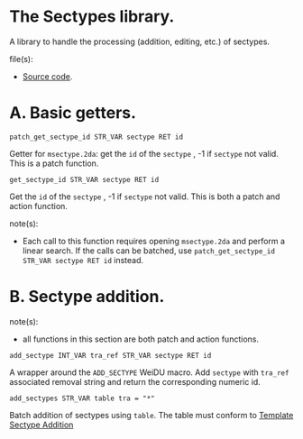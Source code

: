 # The Sectypes library.

A library to handle the processing (addition, editing, etc.) of sectypes.

file(s):

* [Source code](../../sectypes.tpa).

# A. Basic getters.

`patch_get_sectype_id STR_VAR sectype RET id`

Getter for `msectype.2da`: get the `id` of the `sectype` , -1 if `sectype` not valid. This is a patch function.

`get_sectype_id STR_VAR sectype RET id`

Get the `id` of the `sectype` , -1 if `sectype` not valid. This is both a patch and action function.

note(s):
* Each call to this function requires opening `msectype.2da` and perform a linear search. If the calls can be batched, use `patch_get_sectype_id STR_VAR sectype RET id` instead.

# B. Sectype addition.

note(s):
* all functions in this section are both patch and action functions.

`add_sectype INT_VAR tra_ref STR_VAR sectype RET id`

A wrapper around the `ADD_SECTYPE` WeiDU macro. Add `sectype` with `tra_ref` associated removal string and return the corresponding numeric id.

`add_sectypes STR_VAR table tra = "*"`

Batch addition of sectypes using `table`. The table must conform to [Template Sectype Addition](../../resources/2da/sectypes/sectypes.2da)
